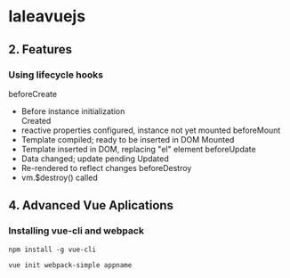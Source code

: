 # laleavuejs
## 2. Features
### Using lifecycle hooks
beforeCreate 
- Before instance initialization  
Created
- reactive properties configured, instance not yet mounted
beforeMount
- Template compiled; ready to be inserted in DOM
Mounted
- Template inserted in DOM, replacing "el" element
beforeUpdate
- Data changed; update pending
Updated
- Re-rendered to reflect changes
beforeDestroy
- vm.$destroy() called

## 4. Advanced Vue Aplications
### Installing vue-cli and webpack
```
npm install -g vue-cli
```
```
vue init webpack-simple appname
```
